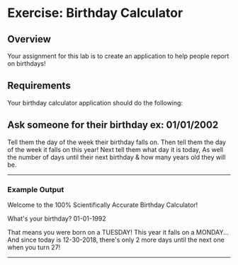 # Exercise: Birthday Calculator
## Overview
Your assignment for this lab is to create an application to help people report on birthdays!

## Requirements
Your birthday calculator application should do the following:

## Ask someone for their birthday ex: 01/01/2002
Tell them the day of the week their birthday falls on.
Then tell them the day of the week it falls on this year!
Next tell them what day it is today,
As well the number of days until their next birthday & how many years old they will be.

----------------------------------------------------------------------------
### Example Output
Welcome to the 100% Scientifically Accurate Birthday Calculator!

What's your birthday?
01-01-1992

That means you were born on a TUESDAY!
This year it falls on a MONDAY...
And since today is 12-30-2018,
there's only 2 more days until the next one when you turn 27!

----------------------------------------------------------------------------
